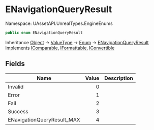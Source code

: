 # ENavigationQueryResult

Namespace: UAssetAPI.UnrealTypes.EngineEnums

```csharp
public enum ENavigationQueryResult
```

Inheritance [Object](https://docs.microsoft.com/en-us/dotnet/api/system.object) → [ValueType](https://docs.microsoft.com/en-us/dotnet/api/system.valuetype) → [Enum](https://docs.microsoft.com/en-us/dotnet/api/system.enum) → [ENavigationQueryResult](./uassetapi.unrealtypes.engineenums.enavigationqueryresult.md)<br>
Implements [IComparable](https://docs.microsoft.com/en-us/dotnet/api/system.icomparable), [IFormattable](https://docs.microsoft.com/en-us/dotnet/api/system.iformattable), [IConvertible](https://docs.microsoft.com/en-us/dotnet/api/system.iconvertible)

## Fields

| Name | Value | Description |
| --- | --: | --- |
| Invalid | 0 |  |
| Error | 1 |  |
| Fail | 2 |  |
| Success | 3 |  |
| ENavigationQueryResult_MAX | 4 |  |
